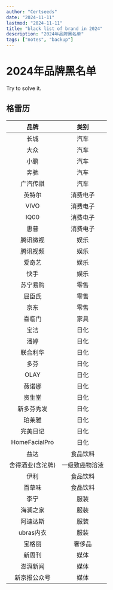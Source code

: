 ```yaml
---
author: "Certseeds"
date: "2024-11-11"
lastmod: "2024-11-11"
title: "black list of brand in 2024"
description: "2024年品牌黑名单"
tags: ["notes", "backup"]
---
```


# 2024年品牌黑名单

Try to solve it.

## 格雷历

|       品牌       |      类别      |
|:----------------:|:------------:|
|       长城       |      汽车      |
|       大众       |      汽车      |
|       小鹏       |      汽车      |
|       奔驰       |      汽车      |
|     广汽传祺     |      汽车      |
|      英特尔      |    消费电子    |
|       VIVO       |    消费电子    |
|       IQ00       |    消费电子    |
|       惠普       |    消费电子    |
|     腾讯微视     |      娱乐      |
|     腾讯视频     |      娱乐      |
|      爱奇艺      |      娱乐      |
|       快手       |      娱乐      |
|     苏宁易购     |      零售      |
|      屈臣氏      |      零售      |
|       京东       |      零售      |
|      喜临门      |      家具      |
|       宝洁       |      日化      |
|       潘婷       |      日化      |
|     联合利华     |      日化      |
|       多芬       |      日化      |
|       OLAY       |      日化      |
|      薇诺娜      |      日化      |
|      资生堂      |      日化      |
|    新多芬秀发    |      日化      |
|      珀莱雅      |      日化      |
|     完美日记     |      日化      |
|  HomeFacialPro   |      日化      |
|       益达       |    食品饮料    |
| 舍得酒业(含沱牌) | 一级致癌物溶液 |
|       伊利       |    食品饮料    |
|      百草味      |    食品饮料    |
|       李宁       |      服装      |
|     海澜之家     |      服装      |
|     阿迪达斯     |      服装      |
|    ubras内衣     |      服装      |
|      宝格丽      |     奢侈品     |
|      新周刊      |      媒体      |
|     澎湃新闻     |      媒体      |
|   新京报公众号   |      媒体      |
